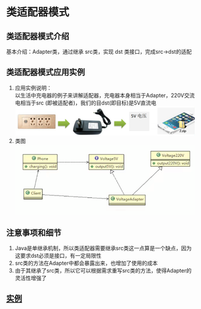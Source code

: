 # 类适配器模式

## 类适配器模式介绍

基本介绍：Adapter类，通过继承 src类，实现 dst 类接口，完成src->dst的适配

## 类适配器模式应用实例

1) 应用实例说明： \
   以生活中充电器的例子来讲解适配器，充电器本身相当于Adapter，220V交流电相当于src (即被适配者)，我们的目dst(即目标)是5V直流电 \
   ![img.png](../../../../resources/picture/img15.png)
2) 类图 \
   ![img_1.png](../../../../resources/picture/img16.png)

## 注意事项和细节

1) Java是单继承机制，所以类适配器需要继承src类这一点算是一个缺点，因为这要求dst必须是接口，有一定局限性
2) src类的方法在Adapter中都会暴露出来，也增加了使用的成本
3) 由于其继承了src类，所以它可以根据需求重写src类的方法，使得Adapter的灵活性增强了

## [实例](../类适配器模式)